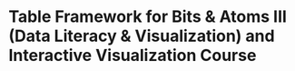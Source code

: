 # Table Framework for Bits & Atoms III (Data Literacy & Visualization) and Interactive Visualization Course
